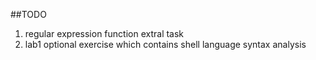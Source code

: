 ##TODO
1. regular expression function extral task
2. lab1 optional exercise which contains shell language syntax analysis